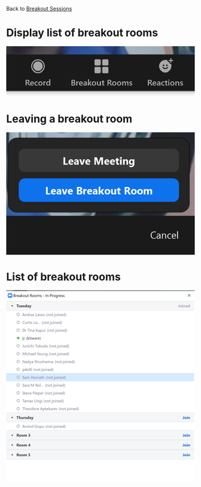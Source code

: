 Back to [Breakout Sessions](README.md#breakout-sessions)

# Display list of breakout rooms
![](pw34-breakroom-button.png)

# Leaving a breakout room
![](pw34-breakroom-leave.png)

# List of breakout rooms
![](pw34-breakroom-list.png)

